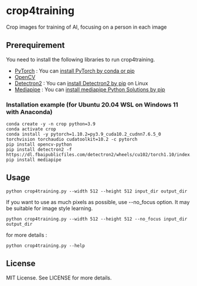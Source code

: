 # crop4training
Crop images for training of AI, focusing on a person in each image

## Prerequirement

You need to install the following libraries to run crop4training.

- [PyTorch](https://pytorch.org/) :
You can [install PyTorch by conda or pip](https://pytorch.org/get-started/locally/#start-locally)
- [OpenCV](https://opencv.org/)
- [Detectron2](https://github.com/facebookresearch/detectron2) :
You can [install Detectron2 by pip](https://detectron2.readthedocs.io/en/latest/tutorials/install.html#install-pre-built-detectron2-linux-only) on Linux
- [Mediapipe](https://google.github.io/mediapipe/getting_started/python) :
You can [install mediapipe Python Solutions by pip](https://google.github.io/mediapipe/getting_started/python#ready-to-use-python-solutions)

### Installation example (for Ubuntu 20.04 WSL on Windows 11 with Anaconda)
```
conda create -y -n crop python=3.9
conda activate crop
conda install -y pytorch=1.10.2=py3.9_cuda10.2_cudnn7.6.5_0 torchvision torchaudio cudatoolkit=10.2 -c pytorch
pip install opencv-python
pip install detectron2 -f https://dl.fbaipublicfiles.com/detectron2/wheels/cu102/torch1.10/index.html
pip install mediapipe
```

## Usage

```
python crop4training.py --width 512 --height 512 input_dir output_dir
```
If you want to use as much pixels as possible, use --no_focus option. It may be suitable for image style learning.
```
python crop4training.py --width 512 --height 512 --no_focus input_dir output_dir
```
for more details :
```
python crop4training.py --help
``` 

## License
MIT License. See LICENSE for more details.
